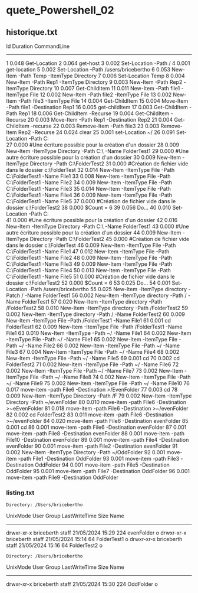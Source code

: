 # quete_Powershell_02

## historique.txt
Id     Duration CommandLine
  --     -------- -----------
   1        0.048 Get-Location
   2        0.064 get-host
   3        0.002 Set-Location -Path /
   4        0.001 get-location
   5        0.002 Set-Location -Path /users/bricebertho
   6        0.053 New-Item -Path Temp -ItemType Directory
   7        0.006 Set-Location Temp
   8        0.004 New-Item -Path Rep1 -ItemType Directory
   9        0.003 New-Item -Path Rep2 -ItemType Directory
  10        0.007 Get-ChildItem
  11        0.011 New-Item -Path file1 -ItemType File
  12        0.002 New-Item -Path file2 -ItemType File
  13        0.002 New-Item -Path file3 -ItemType File
  14        0.004 Get-ChildItem
  15        0.004 Move-Item -Path file1 -Destination Rep1
  16        0.005 get-childItem
  17        0.003 Get-ChildItem -Path Rep1
  18        0.006 Get-ChildItem -Recurse
  19        0.004 Get-ChildItem -Recurse
  20        0.003 Move-Item -Path Rep1 -Destination Rep2
  21        0.004  Get-ChildItem -recurse
  22        0.003 Remove-Item -Path file3
  23        0.003 Remove-Item Rep2 -Recurse
  24        0.024 clear
  25        0.001 set-Location ~/
  26        0.091 Set-Location -Path C:\
  27        0.000 #Une écriture possible pour la création d'un dossier
  28        0.009 New-Item -ItemType Directory -Path C:\ -Name FolderTest1
  29        0.000 #Une autre écriture possible pour la création d'un dossier
  30        0.009 New-Item -ItemType Directory -Path C:\FolderTest2
  31        0.000 #Création de fichier vide dans le dossier c:\FolderTest
  32        0.014 New-Item -ItemType File -Path C:\FolderTest1 -Name File1
  33        0.008 New-Item -ItemType File -Path C:\FolderTest1 -Name File2
  34        0.009 New-Item -ItemType File -Path C:\FolderTest1 -Name File3
  35        0.014 New-Item -ItemType File -Path C:\FolderTest1 -Name File4
  36        0.009 New-Item -ItemType File -Path C:\FolderTest1 -Name File5
  37        0.000 #Création de fichier vide dans le dossier c:\FolderTest2
  38        0.000 $Count = 6
  39        0.056 Do…
  40        0.010 Set-Location -Path C:\
  41        0.000 #Une écriture possible pour la création d'un dossier
  42        0.016 New-Item -ItemType Directory -Path C:\ -Name FolderTest1
  43        0.000 #Une autre écriture possible pour la création d'un dossier
  44        0.009 New-Item -ItemType Directory -Path C:\FolderTest2
  45        0.000 #Création de fichier vide dans le dossier c:\FolderTest
  46        0.009 New-Item -ItemType File -Path C:\FolderTest1 -Name File1
  47        0.012 New-Item -ItemType File -Path C:\FolderTest1 -Name File2
  48        0.009 New-Item -ItemType File -Path C:\FolderTest1 -Name File3
  49        0.009 New-Item -ItemType File -Path C:\FolderTest1 -Name File4
  50        0.013 New-Item -ItemType File -Path C:\FolderTest1 -Name File5
  51        0.000 #Création de fichier vide dans le dossier c:\FolderTest2
  52        0.000 $Count = 6
  53        0.025 Do…
  54        0.001 Set-Location -Path /users/bricebertho
  55        0.025 New-Item -ItemType directory -Patch / -Name FolderTest1
  56        0.002 New-Item -ItemType directory -Path / -Name FolderTest1
  57        0.020 New-Item -ItemType directory -Path /FolderTest2
  58        0.010 New-Item -ItemType directory -Path  /FolderTest2
  59        0.002 New-Item -ItemType directory -Path  / -Name FolderTest2
  60        0.009 New-Item -ItemType File -Path /FolderTest1 -Name File1
  61        0.001 cd FolderTest1
  62        0.009 New-Item -ItemType File -Path /FolderTest1 -Name File1
  63        0.010 New-Item -ItemType -Path ~/ -Name File1
  64        0.002 New-Item -ItemType File -Path ~/ -Name File1
  65        0.002 New-Item -ItemType File -Path ~/ -Name File2
  66        0.002 New-Item -ItemType File -Path ~/ -Name File3
  67        0.004 New-Item -ItemType File -Path ~/ -Name File4
  68        0.002 New-Item -ItemType File -Path ~/ -Name File5
  69        0.001 cd
  70        0.002 cd FolderTest2
  71        0.002 New-Item -ItemType File -Path ~/ -Name File6
  72        0.002 New-Item -ItemType File -Path ~/ -Name File7
  73        0.002 New-Item -ItemType File -Path ~/ -Name File8
  74        0.002 New-Item -ItemType File -Path ~/ -Name File9
  75        0.002 New-Item -ItemType File -Path ~/ -Name File10
  76        0.017 move-item -path File6 -Destination >/EvenFolder
  77        0.003 cd
  78        0.009 New-Item -ItemType Directory -Path /F
  79        0.002 New-Item -ItemType Directory -Path ~/evenFolder
  80        0.010 move-item -path File6 -Destination >~eEvenFolder
  81        0.018 move-item -path File6 -Destination >~/evenFolder
  82        0.002 cd FolderTest2
  83        0.011 move-item -path File6 -Destination >~/evenFolder
  84        0.020 move-item -path File6 -Destination evenFolder
  85        0.001 cd
  86        0.001 move-item -path File6 -Destination evenFolder
  87        0.001 move-item -path File8 -Destination evenFolder
  88        0.001 move-item -path File10 -Destination evenFolder
  89        0.001 move-item -path File4 -Destination evenFolder
  90        0.001 move-item -path File2 -Destination evenFolder
  91        0.002 New-Item -ItemType Directory -Path ~/OddFolder
  92        0.001 move-item -path File1 -Destination OddFolder
  93        0.001 move-item -path File3 -Destination OddFolder
  94        0.001 move-item -path File5 -Destination OddFolder
  95        0.001 move-item -path File7 -Destination OddFolder
  96        0.001 move-item -path File9 -Destination OddFolder




### listing.txt


  

    Directory: /Users/bricebertho

UnixMode         User Group         LastWriteTime         Size Name
--------         ---- -----         -------------         ---- ----
drwxr-xr-x briceberth staff      21/05/2024 15:29          224 evenFolder
                    o
drwxr-xr-x briceberth staff      21/05/2024 15:14           64 FolderTest1
                    o
drwxr-xr-x briceberth staff      21/05/2024 15:16           64 FolderTest2
                    o



    Directory: /Users/bricebertho

UnixMode         User Group         LastWriteTime         Size Name
--------         ---- -----         -------------         ---- ----
drwxr-xr-x briceberth staff      21/05/2024 15:30          224 OddFolder
                    o
